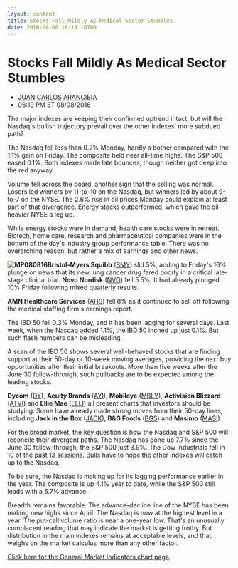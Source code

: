```yaml
---
layout: content
title: Stocks Fall Mildly As Medical Sector Stumbles
date: 2016-08-08 18:19 -0700
---
```



Stocks Fall Mildly As Medical Sector Stumbles
==============================================




* [JUAN CARLOS ARANCIBIA](https://www.investors.com/author/arancibiaj/ "Posts by JUAN CARLOS ARANCIBIA")
* 06:19 PM ET 08/08/2016




The major indexes are keeping their confirmed uptrend intact, but will the Nasdaq's bullish trajectory prevail over the other indexes' more subdued path?


The Nasdaq fell less than 0.2% Monday, hardly a bother compared with the 1.1% gain on Friday. The composite held near all-time highs. The S&P 500 eased 0.1%. Both indexes made late bounces, though neither got deep into the red anyway.


Volume fell across the board, another sign that the selling was normal. Losers led winners by 11-to-10 on the Nasdaq, but winners led by about 9-to-7 on the NYSE. The 2.6% rise in oil prices Monday could explain at least part of that divergence. Energy stocks outperformed, which gave the oil-heavier NYSE a leg up.


While energy stocks were in demand, health care stocks were in retreat. Biotech, home care, research and pharmaceutical companies were in the bottom of the day's industry group performance table. There was no overarching reason, but rather a mix of earnings and other news.


**![MP080816](https://www.investors.com/wp-content/uploads/2016/08/MP080816-174x300.jpg)Bristol-Myers Squibb** ([BMY](https://research.investors.com/quote.aspx?symbol=BMY)) slid 5%, adding to Friday's 16% plunge on news that its new lung cancer drug fared poorly in a critical late-stage clinical trial. **Novo Nordisk** ([NVO](https://research.investors.com/quote.aspx?symbol=NVO)) fell 5.5%. It had already plunged 10% Friday following mixed quarterly results.


**AMN Healthcare Services** ([AHS](https://research.investors.com/quote.aspx?symbol=AHS)) fell 8% as it continued to sell off following the medical staffing firm's earnings report.


The IBD 50 fell 0.3% Monday, and it has been lagging for several days. Last week, when the Nasdaq added 1.1%, the IBD 50 inched up just 0.1%. But such flash numbers can be misleading.


A scan of the IBD 50 shows several well-behaved stocks that are finding support at their 50-day or 10-week moving averages, providing the next buy opportunities after their initial breakouts. More than five weeks after the June 30 follow-through, such pullbacks are to be expected among the leading stocks.


**Dycom** ([DY](https://research.investors.com/quote.aspx?symbol=DY)), **Acuity Brands** ([AYI](https://research.investors.com/quote.aspx?symbol=AYI)), **Mobileye** ([MBLY](https://research.investors.com/quote.aspx?symbol=MBLY)), **Activision Blizzard** ([ATVI](https://research.investors.com/quote.aspx?symbol=ATVI)) and **Ellie Mae** ([ELLI](https://research.investors.com/quote.aspx?symbol=ELLI)) all present charts that investors should be studying. Some have already made strong moves from their 50-day lines, including **Jack in the Box** ([JACK](https://research.investors.com/quote.aspx?symbol=JACK)), **B&G Foods** ([BGS](https://research.investors.com/quote.aspx?symbol=BGS)) and **Masimo** ([MASI](https://research.investors.com/quote.aspx?symbol=MASI)).


For the broad market, the key question is how the Nasdaq and S&P 500 will reconcile their divergent paths. The Nasdaq has gone up 7.7% since the June 30 follow-through, the S&P 500 just 3.9%. The Dow industrials fell in 10 of the past 13 sessions. Bulls have to hope the other indexes will catch up to the Nasdaq.


To be sure, the Nasdaq is making up for its lagging performance earlier in the year. The composite is up 4.1% year to date, while the S&P 500 still leads with a 6.7% advance.


Breadth remains favorable. The advance-decline line of the NYSE has been making new highs since April. The Nasdaq is now at the highest level in a year. The put-call volume ratio is near a one-year low. That's an unusually complacent reading that may indicate the market is getting frothy. But distribution in the main indexes remains at acceptable levels, and that weighs on the market calculus more than any other factor.


[Click here for the General Market Indicators chart page](https://www.investors.com/wp-content/uploads/2016/08/IBD0808153127GMI.pdf).




